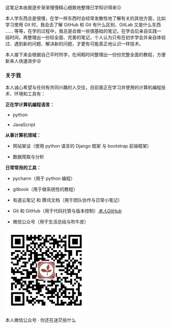 这笔记本由我逐步渐渐慢慢精心细致地整理已学知识得来😗

本人学东西总是很慢，在学一样东西时会经常发散性地了解有关的其他方面，比如学习使用 Git 时，我会去了解 GitHub 和 Git 有什么区别、GitLab 又是什么东西 …… 等等，在学的过程中，我总是会做一些很基础的笔记，在学会后亲自实践一段时间，再整理出一份较全面、完善的笔记，个人认为只有在初步学会并亲自体验过、遇到新的问题、解决新的问题，才更有可能真正地认识一样技术。

本人接下来会根据自己平时所学，在闲暇时间整理出一份份完整全面的教程，方便新来人快速进步😜

### 关于我

本人诚心希望与任何有共同兴趣的人交往，目前我正在学习并使用的计算机编程技术、环境和工具有：

**正在学计算机编程语言：**

* python

* JavaScript

**从事计算机领域：**

* 网站架设（使用 python 语言的 Django 框架 与 bootstrap 前端框架）

* 数据爬取与分析

**日常常用的工具：**

* pycharm（用于 python 编程）

* gitbook（用于做系统性的教程）

* 有道云笔记 和 腾讯文档（用于团队协作与日常小笔记）

* Git 和 GitHub（用于代码托管与版本控制）[_本人GitHub_](https://github.com/AmanKingdom)

* 微信公众号（用于生活总结与吹牛皮）

![](/assets/二维码.jpg)

本人微信公众号 · 你还在迷茫些什么

